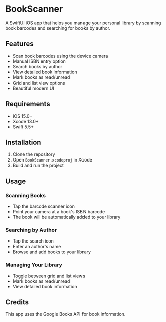 # BookScanner

A SwiftUI iOS app that helps you manage your personal library by scanning book barcodes and searching for books by author.

## Features

- Scan book barcodes using the device camera
- Manual ISBN entry option
- Search books by author
- View detailed book information
- Mark books as read/unread
- Grid and list view options
- Beautiful modern UI

## Requirements

- iOS 15.0+
- Xcode 13.0+
- Swift 5.5+

## Installation

1. Clone the repository
2. Open `BookScanner.xcodeproj` in Xcode
3. Build and run the project

## Usage

### Scanning Books
- Tap the barcode scanner icon
- Point your camera at a book's ISBN barcode
- The book will be automatically added to your library

### Searching by Author
- Tap the search icon
- Enter an author's name
- Browse and add books to your library

### Managing Your Library
- Toggle between grid and list views
- Mark books as read/unread
- View detailed book information

## Credits

This app uses the Google Books API for book information.
